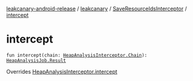 [leakcanary-android-release](../../index.md) / [leakcanary](../index.md) / [SaveResourceIdsInterceptor](index.md) / [intercept](./intercept.md)

# intercept

`fun intercept(chain: `[`HeapAnalysisInterceptor.Chain`](../-heap-analysis-interceptor/-chain/index.md)`): `[`HeapAnalysisJob.Result`](../-heap-analysis-job/-result/index.md)

Overrides [HeapAnalysisInterceptor.intercept](../-heap-analysis-interceptor/intercept.md)

